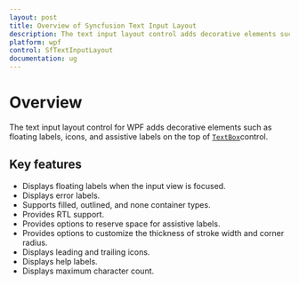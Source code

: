 ```yaml
---
layout: post
title: Overview of Syncfusion Text Input Layout
description: The text input layout control adds decorative elements such as floating labels, icons, and assistive labels on the top of the input views.
platform: wpf
control: SfTextInputLayout
documentation: ug
---
```


# Overview

The text input layout control for WPF adds decorative elements such as floating labels, icons, and assistive labels on the top of [`TextBox`](https://docs.microsoft.com/en-us/dotnet/api/system.windows.controls.textbox)control.

## Key features

* Displays floating labels when the input view is focused.
* Displays error labels.
* Supports filled, outlined, and none container types.
* Provides RTL support.
* Provides options to reserve space for assistive labels.
* Provides options to customize the thickness of stroke width and corner radius.
* Displays leading and trailing icons.
* Displays help labels.
* Displays maximum character count.